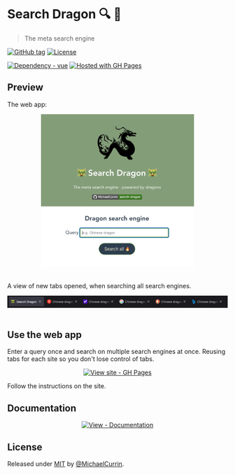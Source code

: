 # Search Dragon 🔍 🐲
> The meta search engine

<!-- Badges generated with https://michaelcurrin.github.io/badge-generator/ -->

[![GitHub tag](https://img.shields.io/github/tag/MichaelCurrin/search-dragon?include_prereleases=&sort=semver)](https://github.com/MichaelCurrin/search-dragon/releases/)
[![License](https://img.shields.io/badge/License-MIT-blue)](#license)

[![Dependency - vue](https://img.shields.io/badge/vue-3-blue)](https://www.npmjs.com/package/vue)
[![Hosted with GH Pages](https://img.shields.io/badge/Hosted_with-GitHub_Pages-blue?logo=github&logoColor=white)](https://pages.github.com/)


## Preview

The web app:

<div align="center">
    <a href="https://michaelcurrin.github.io/search-dragon/">
        <img src="/sample-1.png" alt="Sample screenshot" title="Sample screenshot" width="350" />
    </a>
</div>

<br>

A view of new tabs opened, when searching all search engines.

<div align="center">
    <a href="https://michaelcurrin.github.io/search-dragon/">
        <img src="/sample-2.png" alt="Sample screenshot of tabs" title="Sample screenshot of tabs" width="900" />
    </a>
</div>

<br>


## Use the web app

Enter a query once and search on multiple search engines at once. Reusing tabs for each site so you don't lose control of tabs.

<div align="center">

[![View site - GH Pages](https://img.shields.io/badge/View_site-GH_Pages-2ea44f?style=for-the-badge)](https://michaelcurrin.github.io/search-dragon/)

</div>

Follow the instructions on the site.


## Documentation

<div align="center">

[![View - Documentation](https://img.shields.io/badge/View-Documentation-blue?style=for-the-badge)](/docs/)

</div>


## License

Released under [MIT](/LICENSE) by [@MichaelCurrin](https://github.com/MichaelCurrin).
